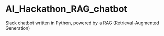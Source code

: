 # AI_Hackathon_RAG_chatbot
Slack chatbot written in Python, powered by a RAG (Retrieval-Augmented Generation)
